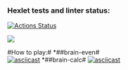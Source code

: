 ### Hexlet tests and linter status:

[![Actions Status](https://github.com/GlebMan92/frontend-project-44/workflows/hexlet-check/badge.svg)](https://github.com/GlebMan92/frontend-project-44/actions)

<a href="https://codeclimate.com/github/GlebMan92/frontend-project-44/maintainability"><img src="https://api.codeclimate.com/v1/badges/9929ab183eb332e46783/maintainability" /></a>

#How to play:#
*##brain-even#		
[![asciicast](https://asciinema.org/a/kLFm9fHDG8l3g0pBKctQhr88X.svg)](https://asciinema.org/a/kLFm9fHDG8l3g0pBKctQhr88X)
*##brain-calc#
[![asciicast](https://asciinema.org/a/YAQqxEuwGlV4tEG6YcNSDBRmb.svg)](https://asciinema.org/a/YAQqxEuwGlV4tEG6YcNSDBRmb)
